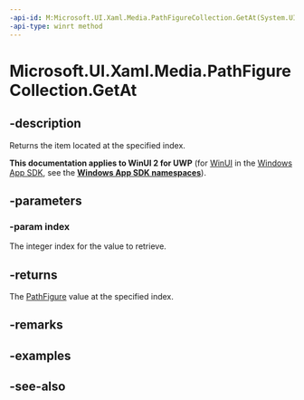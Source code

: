 ```yaml
---
-api-id: M:Microsoft.UI.Xaml.Media.PathFigureCollection.GetAt(System.UInt32)
-api-type: winrt method
---
```


<!-- Method syntax
public Windows.UI.Xaml.Media.PathFigure GetAt(System.UInt32 index)
-->

# Microsoft.UI.Xaml.Media.PathFigureCollection.GetAt

## -description
Returns the item located at the specified index.

**This documentation applies to WinUI 2 for UWP** (for [WinUI](/windows/apps/winui/winui3/) in the [Windows App SDK](/windows/apps/windows-app-sdk/), see the **[Windows App SDK namespaces](/windows/windows-app-sdk/api/winrt/)**).

## -parameters
### -param index
The integer index for the value to retrieve.

## -returns
The [PathFigure](pathfigure.md) value at the specified index.

## -remarks

## -examples

## -see-also
